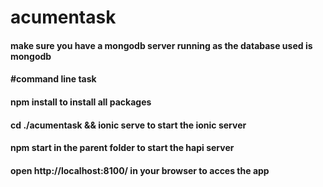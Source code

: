 # acumentask
#### make sure you have a mongodb server running as the database used is mongodb

#### #command line task

#### npm install to install all packages
#### cd ./acumentask && ionic serve to start the ionic server
#### npm start in the parent folder to start the hapi server
#### open http://localhost:8100/ in your browser to acces the app
